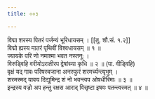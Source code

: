 ```yaml
---
title: ००३

---
```

विद्मा शरस्य पितरं पर्जन्यं भूरिधायसम् । [[तु. शौ.सं. १.२]]  
विद्मो ह्यस्य मातरं पृथिवीं विश्वधायसम् ॥ १ ॥  
ज्यायके परि णो नमाश्मा भवत नस्तनूः ।  
विरुड्विहि वरीयोऽरातीरप द्वेषांस्या कृधि ॥ २ ॥ (पा. वीड्विहि)  
वृक्षं यद् गावः परिषस्वजाना अनस्फुरं शरमर्च्यन्त्यृभुम् ।  
शरमस्मद् यावय दिद्युमिन्द्र शं नो भवन्त्वप ओषधीरिमाः ॥ ३ ॥  
इन्द्रस्य वज्रो अप हन्तु रक्षस आराद् विसृष्टा इषवः पतन्त्वस्मत् ॥ ४ ॥  